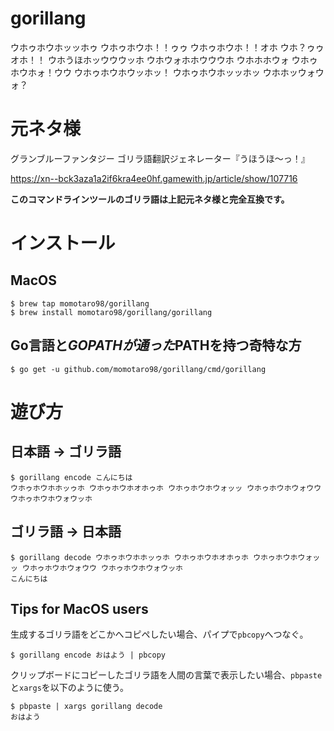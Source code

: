 # gorillang

ウホゥホウホッッホゥ ウホゥホウホ！！ゥゥ ウホゥホウホ！！オホ ウホ？ゥゥオホ！！ ウホうほホッウウウッホ ウホウォホホウウウホ ウホホホウォ ウホゥホウホォ！ウウ ウホゥホウホウッホッ！ ウホゥホウホッッホッ ウホホッウォウォ？

# 元ネタ様

グランブルーファンタジー ゴリラ語翻訳ジェネレーター『うほうほ〜っ！』

https://xn--bck3aza1a2if6kra4ee0hf.gamewith.jp/article/show/107716

__このコマンドラインツールのゴリラ語は上記元ネタ様と完全互換です。__

# インストール

## MacOS

```
$ brew tap momotaro98/gorillang
$ brew install momotaro98/gorillang/gorillang
```

## Go言語と$GOPATHが通った$PATHを持つ奇特な方

```
$ go get -u github.com/momotaro98/gorillang/cmd/gorillang
```

# 遊び方

## 日本語 → ゴリラ語

```
$ gorillang encode こんにちは
ウホゥホウホホッゥホ ウホゥホウホオホゥホ ウホゥホウホウォッッ ウホゥホウホウォウウ ウホゥホウホウォウッホ
```

## ゴリラ語 → 日本語

```
$ gorillang decode ウホゥホウホホッゥホ ウホゥホウホオホゥホ ウホゥホウホウォッッ ウホゥホウホウォウウ ウホゥホウホウォウッホ
こんにちは
```

## Tips for MacOS users

生成するゴリラ語をどこかへコピペしたい場合、パイプで`pbcopy`へつなぐ。

```
$ gorillang encode おはよう | pbcopy
```

クリップボードにコピーしたゴリラ語を人間の言葉で表示したい場合、`pbpaste`と`xargs`を以下のように使う。

```
$ pbpaste | xargs gorillang decode
おはよう
```
